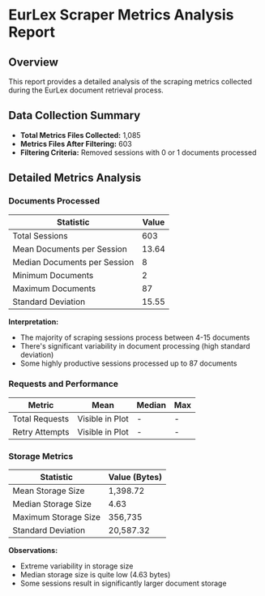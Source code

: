 # EurLex Scraper Metrics Analysis Report

## Overview
This report provides a detailed analysis of the scraping metrics collected during the EurLex document retrieval process.

## Data Collection Summary
- **Total Metrics Files Collected:** 1,085
- **Metrics Files After Filtering:** 603
- **Filtering Criteria:** Removed sessions with 0 or 1 documents processed

## Detailed Metrics Analysis

### Documents Processed
| Statistic | Value |
|-----------|-------|
| Total Sessions | 603 |
| Mean Documents per Session | 13.64 |
| Median Documents per Session | 8 |
| Minimum Documents | 2 |
| Maximum Documents | 87 |
| Standard Deviation | 15.55 |

**Interpretation:**
- The majority of scraping sessions process between 4-15 documents
- There's significant variability in document processing (high standard deviation)
- Some highly productive sessions processed up to 87 documents

### Requests and Performance
| Metric | Mean | Median | Max |
|--------|------|--------|-----|
| Total Requests | Visible in Plot | - | - |
| Retry Attempts | Visible in Plot | - | - |

### Storage Metrics
| Statistic | Value (Bytes) |
|-----------|---------------|
| Mean Storage Size | 1,398.72 |
| Median Storage Size | 4.63 |
| Maximum Storage Size | 356,735 |
| Standard Deviation | 20,587.32 |

**Observations:**
- Extreme variability in storage size
- Median storage size is quite low (4.63 bytes)
- Some sessions result in significantly larger document storage